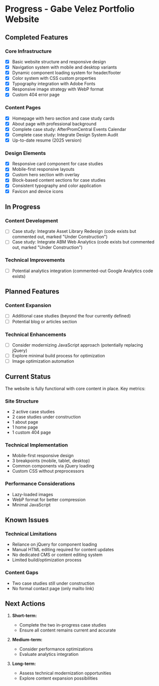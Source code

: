# Progress - Gabe Velez Portfolio Website

## Completed Features

### Core Infrastructure
- [x] Basic website structure and responsive design
- [x] Navigation system with mobile and desktop variants
- [x] Dynamic component loading system for header/footer
- [x] Color system with CSS custom properties
- [x] Typography integration with Adobe Fonts
- [x] Responsive image strategy with WebP format
- [x] Custom 404 error page

### Content Pages
- [x] Homepage with hero section and case study cards
- [x] About page with professional background
- [x] Complete case study: AfterPromCentral Events Calendar
- [x] Complete case study: Integrate Design System Audit
- [x] Up-to-date resume (2025 version)

### Design Elements
- [x] Responsive card component for case studies
- [x] Mobile-first responsive layouts
- [x] Custom hero section with overlay
- [x] Block-based content sections for case studies
- [x] Consistent typography and color application
- [x] Favicon and device icons

## In Progress

### Content Development
- [ ] Case study: Integrate Asset Library Redesign (code exists but commented out, marked "Under Construction")
- [ ] Case study: Integrate ABM Web Analytics (code exists but commented out, marked "Under Construction")

### Technical Improvements
- [ ] Potential analytics integration (commented-out Google Analytics code exists)

## Planned Features

### Content Expansion
- [ ] Additional case studies (beyond the four currently defined)
- [ ] Potential blog or articles section

### Technical Enhancements
- [ ] Consider modernizing JavaScript approach (potentially replacing jQuery)
- [ ] Explore minimal build process for optimization
- [ ] Image optimization automation

## Current Status

The website is fully functional with core content in place. Key metrics:

### Site Structure
- 2 active case studies
- 2 case studies under construction
- 1 about page
- 1 home page
- 1 custom 404 page

### Technical Implementation
- Mobile-first responsive design
- 3 breakpoints (mobile, tablet, desktop)
- Common components via jQuery loading
- Custom CSS without preprocessors

### Performance Considerations
- Lazy-loaded images
- WebP format for better compression
- Minimal JavaScript

## Known Issues

### Technical Limitations
- Reliance on jQuery for component loading
- Manual HTML editing required for content updates
- No dedicated CMS or content editing system
- Limited build/optimization process

### Content Gaps
- Two case studies still under construction
- No formal contact page (only mailto link)

## Next Actions

1. **Short-term:**
   - Complete the two in-progress case studies
   - Ensure all content remains current and accurate

2. **Medium-term:**
   - Consider performance optimizations
   - Evaluate analytics integration

3. **Long-term:**
   - Assess technical modernization opportunities
   - Explore content expansion possibilities
